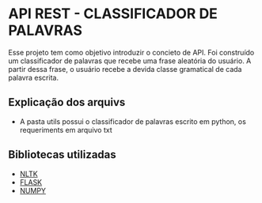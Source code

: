 #  API REST - CLASSIFICADOR DE PALAVRAS 

Esse projeto tem como objetivo introduzir o concieto de API. Foi construído um classificador de palavras que recebe uma frase aleatória do usuário. A partir dessa frase, o usuário recebe a devida classe gramatical de cada palavra escrita.

## Explicação dos arquivs
*   A pasta utils possui o classificador de palavras escrito em python, os requeriments em arquivo txt

## Bibliotecas utilizadas
* [NLTK](https://www.nltk.org/) 
* [FLASK](https://flask.palletsprojects.com/en/2.2.0/)
* [NUMPY](https://numpy.org/)

